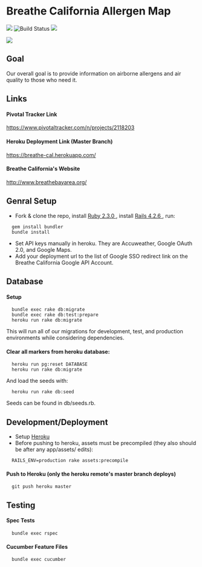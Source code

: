 # Breathe California Allergen Map
<img src="http://api.codeclimate.com/v1/badges/836757131179145c6ddf/maintainability" /> <img src="http://travis-ci.org/MaadhavShah/breathe-cal.svg?branch=master" alt="Build Status" /> <img src="http://api.codeclimate.com/v1/badges/836757131179145c6ddf/test_coverage" />

<a href="https://codeclimate.com/github/MaadhavShah/breathe-cal/maintainability"><img src="https://api.codeclimate.com/v1/badges/836757131179145c6ddf/maintainability" /></a>

## Goal
Our overall goal is to provide information on airborne allergens and air quality to those who need it.

## Links
#### Pivotal Tracker Link
https://www.pivotaltracker.com/n/projects/2118203

#### Heroku Deployment Link (Master Branch)
https://breathe-cal.herokuapp.com/

#### Breathe California's Website
http://www.breathebayarea.org/

## Genral Setup
* Fork & clone the repo, install <a href="https://www.ruby-lang.org/en/documentation/installation/"> Ruby 2.3.0 </a>, install <a href="http://blog.teamtreehouse.com/install-rails-5-mac"> Rails 4.2.6 </a>, run:
```
  gem install bundler
  bundle install
```
* Set API keys manually in heroku. They are Accuweather, Google OAuth 2.0, and Google Maps.
* Add your deployment url to the list of Google SSO redirect link on the Breathe California Google API Account.

## Database
#### Setup
```
  bundle exec rake db:migrate
  bundle exec rake db:test:prepare
  heroku run rake db:migrate
```
  This will run all of our migrations for development, test, and production environments while considering dependencies.
#### Clear all markers from heroku database:
```
  heroku run pg:reset DATABASE
  heroku run rake db:migrate
```
And load the seeds with:
```
  heroku run rake db:seed
```
Seeds can be found in db/seeds.rb.

## Development/Deployment
* Setup <a href="https://devcenter.heroku.com/articles/getting-started-with-ruby#introduction"> Heroku </a>
* Before pushing to heroku, assets must be precompiled (they also should be after any app/assets/ edits):
```
  RAILS_ENV=production rake assets:precompile
```
#### Push to Heroku (only the heroku remote's master branch deploys)
```
  git push heroku master
```
## Testing
#### Spec Tests
```
  bundle exec rspec
```
#### Cucumber Feature Files
```
  bundle exec cucumber
```
